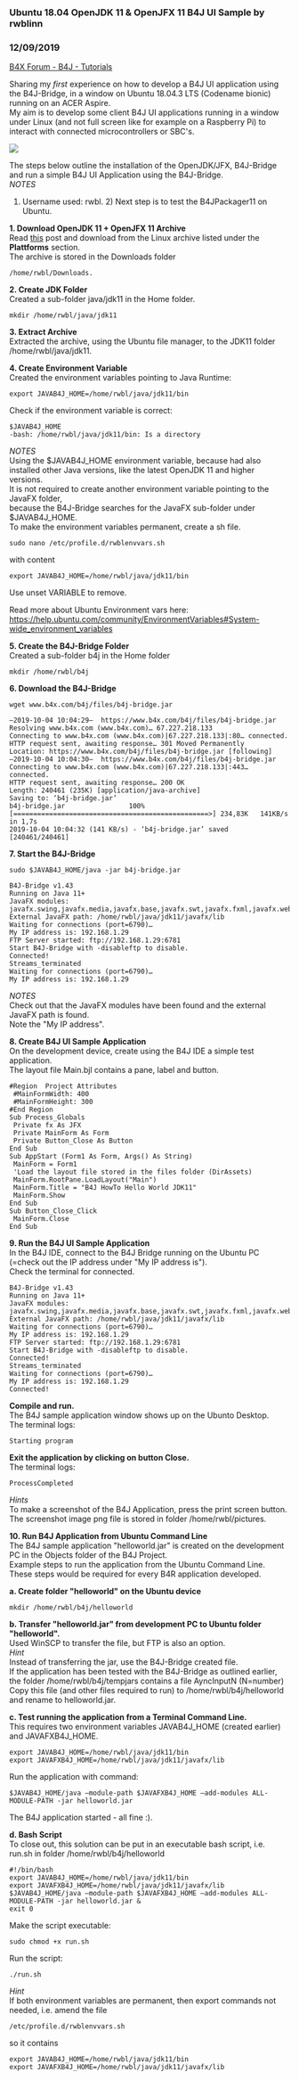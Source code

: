 ### Ubuntu 18.04 OpenJDK 11 & OpenJFX 11 B4J UI Sample by rwblinn
### 12/09/2019
[B4X Forum - B4J - Tutorials](https://www.b4x.com/android/forum/threads/110175/)

Sharing my *first* experience on how to develop a B4J UI application using the B4J-Bridge, in a window on Ubuntu 18.04.3 LTS (Codename bionic) running on an ACER Aspire.  
My aim is to develop some client B4J UI applications running in a window under Linux (and not full screen like for example on a Raspberry Pi) to interact with connected microcontrollers or SBC's.  
  
![](https://www.b4x.com/android/forum/attachments/84397)  
  
The steps below outline the installation of the OpenJDK/JFX, B4J-Bridge and run a simple B4J UI Application using the B4J-Bridge.  
*NOTES*  
1) Username used: rwbl. 2) Next step is to test the B4JPackager11 on Ubuntu.  
  
**1. Download OpenJDK 11 + OpenJFX 11 Archive**  
Read [this](https://www.b4x.com/android/forum/threads/b4jpackager11-the-simplest-way-to-distribute-ui-apps.99835/) post and download from the Linux archive listed under the **Plattforms** section.  
The archive is stored in the Downloads folder   

```B4X
/home/rwbl/Downloads.
```

  
  
**2. Create JDK Folder**  
Created a sub-folder java/jdk11 in the Home folder.  

```B4X
mkdir /home/rwbl/java/jdk11
```

  
  
**3. Extract Archive**  
Extracted the archive, using the Ubuntu file manager, to the JDK11 folder /home/rwbl/java/jdk11.  
  
**4. Create Environment Variable**  
Created the environment variables pointing to Java Runtime:  

```B4X
export JAVAB4J_HOME=/home/rwbl/java/jdk11/bin
```

  
Check if the environment variable is correct:  

```B4X
$JAVAB4J_HOME  
-bash: /home/rwbl/java/jdk11/bin: Is a directory
```

  
*NOTES*  
Using the $JAVAB4J\_HOME environment variable, because had also installed other Java versions, like the latest OpenJDK 11 and higher versions.  
It is not required to create another environment variable pointing to the JavaFX folder,  
because the B4J-Bridge searches for the JavaFX sub-folder under $JAVAB4J\_HOME.  
To make the environment variables permanent, create a sh file.  

```B4X
sudo nano /etc/profile.d/rwblenvvars.sh
```

  
with content  

```B4X
export JAVAB4J_HOME=/home/rwbl/java/jdk11/bin
```

  
  
Use unset VARIABLE to remove.  
  
Read more about Ubuntu Environment vars here: <https://help.ubuntu.com/community/EnvironmentVariables#System-wide_environment_variables>  
  
**5. Create the B4J-Bridge Folder**  
Created a sub-folder b4j in the Home folder  

```B4X
mkdir /home/rwbl/b4j
```

  
  
**6. Download the B4J-Bridge**  

```B4X
wget www.b4x.com/b4j/files/b4j-bridge.jar
```

  
  

```B4X
–2019-10-04 10:04:29–  https://www.b4x.com/b4j/files/b4j-bridge.jar  
Resolving www.b4x.com (www.b4x.com)… 67.227.218.133  
Connecting to www.b4x.com (www.b4x.com)|67.227.218.133|:80… connected.  
HTTP request sent, awaiting response… 301 Moved Permanently  
Location: https://www.b4x.com/b4j/files/b4j-bridge.jar [following]  
–2019-10-04 10:04:30–  https://www.b4x.com/b4j/files/b4j-bridge.jar  
Connecting to www.b4x.com (www.b4x.com)|67.227.218.133|:443… connected.  
HTTP request sent, awaiting response… 200 OK  
Length: 240461 (235K) [application/java-archive]  
Saving to: ‘b4j-bridge.jar’  
b4j-bridge.jar                100%[=================================================>] 234,83K   141KB/s    in 1,7s  
2019-10-04 10:04:32 (141 KB/s) - ‘b4j-bridge.jar’ saved [240461/240461]
```

  
  
**7. Start the B4J-Bridge**  

```B4X
sudo $JAVAB4J_HOME/java -jar b4j-bridge.jar
```

  
  

```B4X
B4J-Bridge v1.43  
Running on Java 11+  
JavaFX modules: javafx.swing,javafx.media,javafx.base,javafx.swt,javafx.fxml,javafx.web,javafx.graphics,javafx.controls  
External JavaFX path: /home/rwbl/java/jdk11/javafx/lib  
Waiting for connections (port=6790)…  
My IP address is: 192.168.1.29  
FTP Server started: ftp://192.168.1.29:6781  
Start B4J-Bridge with -disableftp to disable.  
Connected!  
Streams_terminated  
Waiting for connections (port=6790)…  
My IP address is: 192.168.1.29
```

  
*NOTES*  
Check out that the JavaFX modules have been found and the external JavaFX path is found.  
Note the "My IP address".  
  
**8. Create B4J UI Sample Application**  
On the development device, create using the B4J IDE a simple test application.  
The layout file Main.bjl contains a pane, label and button.  

```B4X
#Region  Project Attributes  
 #MainFormWidth: 400  
 #MainFormHeight: 300  
#End Region  
Sub Process_Globals  
 Private fx As JFX  
 Private MainForm As Form  
 Private Button_Close As Button  
End Sub  
Sub AppStart (Form1 As Form, Args() As String)  
 MainForm = Form1  
 'Load the layout file stored in the files folder (DirAssets)  
 MainForm.RootPane.LoadLayout("Main")  
 MainForm.Title = "B4J HowTo Hello World JDK11"  
 MainForm.Show  
End Sub  
Sub Button_Close_Click  
 MainForm.Close  
End Sub
```

  
  
**9. Run the B4J UI Sample Application**  
In the B4J IDE, connect to the B4J Bridge running on the Ubuntu PC (=check out the IP address under "My IP address is").  
Check the terminal for connected.  

```B4X
B4J-Bridge v1.43  
Running on Java 11+  
JavaFX modules: javafx.swing,javafx.media,javafx.base,javafx.swt,javafx.fxml,javafx.web,javafx.graphics,javafx.controls  
External JavaFX path: /home/rwbl/java/jdk11/javafx/lib  
Waiting for connections (port=6790)…  
My IP address is: 192.168.1.29  
FTP Server started: ftp://192.168.1.29:6781  
Start B4J-Bridge with -disableftp to disable.  
Connected!  
Streams_terminated  
Waiting for connections (port=6790)…  
My IP address is: 192.168.1.29  
Connected!
```

  
  
**Compile and run.**  
The B4J sample application window shows up on the Ubunto Desktop.  
The terminal logs:  

```B4X
Starting program
```

  
  
**Exit the application by clicking on button Close.**  
The terminal logs:  

```B4X
ProcessCompleted
```

  
  
*Hints*  
To make a screenshot of the B4J Application, press the print screen button.  
The screenshot image png file is stored in folder /home/rwbl/pictures.  
  
**10. Run B4J Application from Ubuntu Command Line**  
The B4J sample application "helloworld.jar" is created on the development PC in the Objects folder of the B4J Project.  
Example steps to run the application from the Ubuntu Command Line.  
These steps would be required for every B4R application developed.  
  
**a. Create folder "helloworld" on the Ubuntu device**  

```B4X
mkdir /home/rwbl/b4j/helloworld
```

  
  
**b. Transfer "helloworld.jar" from development PC to Ubuntu folder "helloworld".**  
Used WinSCP to transfer the file, but FTP is also an option.  
*Hint*  
Instead of transferring the jar, use the B4J-Bridge created file.  
If the application has been tested with the B4J-Bridge as outlined earlier, the folder /home/rwbl/b4j/tempjars contains a file AyncInputN (N=number)  
Copy this file (and other files required to run) to /home/rwbl/b4j/helloworld and rename to helloworld.jar.  
  
**c. Test running the application from a Terminal Command Line.**  
This requires two environment variables JAVAB4J\_HOME (created earlier) and JAVAFXB4J\_HOME.  

```B4X
export JAVAB4J_HOME=/home/rwbl/java/jdk11/bin  
export JAVAFXB4J_HOME=/home/rwbl/java/jdk11/javafx/lib
```

  
  
Run the application with command:  

```B4X
$JAVAB4J_HOME/java –module-path $JAVAFXB4J_HOME –add-modules ALL-MODULE-PATH -jar helloworld.jar
```

  
  
The B4J application started - all fine :).  
  
**d. Bash Script**  
To close out, this solution can be put in an executable bash script, i.e. run.sh in folder /home/rwbl/b4j/helloworld  

```B4X
#!/bin/bash  
export JAVAB4J_HOME=/home/rwbl/java/jdk11/bin  
export JAVAFXB4J_HOME=/home/rwbl/java/jdk11/javafx/lib  
$JAVAB4J_HOME/java –module-path $JAVAFXB4J_HOME –add-modules ALL-MODULE-PATH -jar helloworld.jar &  
exit 0
```

  
  
Make the script executable:  

```B4X
sudo chmod +x run.sh
```

  
  
Run the script:  

```B4X
./run.sh
```

  
*Hint*  
If both environment variables are permanent, then export commands not needed, i.e. amend the file  

```B4X
/etc/profile.d/rwblenvvars.sh
```

  
so it contains  

```B4X
export JAVAB4J_HOME=/home/rwbl/java/jdk11/bin  
export JAVAFXB4J_HOME=/home/rwbl/java/jdk11/javafx/lib
```